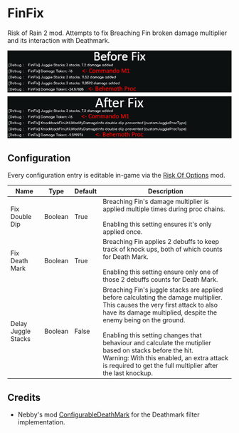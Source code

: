 # FinFix
Risk of Rain 2 mod. Attempts to fix Breaching Fin broken damage multiplier and its interaction with Deathmark.

![](./fix_showcase.png)

## Configuration
Every configuration entry is editable in-game via the [Risk Of Options](https://thunderstore.io/package/Rune580/Risk_Of_Options/) mod.

| Name                    | Type    | Default    | Description                                                                                                                                                                                                                                                                                                                                                                                                                    |
|-------------------------|---------|------------|--------------------------------------------------------------------------------------------------------------------------------------------------------------------------------------------------------------------------------------------------------------------------------------------------------------------------------------------------------------------------------------------------------------------------------|
| Fix Double Dip          | Boolean | True       | Breaching Fin's damage multiplier is applied multiple times during proc chains.<br><br>Enabling this setting ensures it's only applied once.                                                                                                                                                                                                                                                                                   |
| Fix Death Mark          | Boolean | True       | Breaching Fin applies 2 debuffs to keep track of knock ups, both of which counts for Death Mark.<br><br>Enabling this setting ensure only one of those 2 debuffs counts for Death Mark.                                                                                                                                                                                                                                        |
| Delay Juggle Stacks     | Boolean | False      | Breaching Fin's juggle stacks are applied before calculating the damage multiplier. This causes the very first attack to also have its damage multiplied, despite the enemy being on the ground.<br><br>Enabling this setting changes that behaviour and calculate the mutiplier based on stacks before the hit.<br>Warning: With this enabled, an extra attack is required to get the full multiplier after the last knockup. |

## Credits

- Nebby's mod [ConfigurableDeathMark](https://thunderstore.io/package/Nebby/ConfigurableDeathMark/) for the Deathmark filter implementation.
